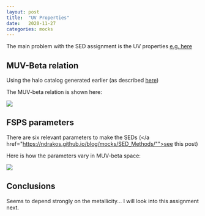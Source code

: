 ```yaml
---
layout: post
title:  "UV Properties"
date:   2020-11-27
categories: mocks
---
```


The main problem with the SED assignment is the UV properties <a href="https://ndrakos.github.io/blog/mocks/SED_Method_Updates">e.g. here</a>

## MUV-Beta relation

Using the halo catalog generated earlier (as described <a href="https://ndrakos.github.io/blog/mocks/Generating_Galaxies_Analytically/">here</a>)

The MUV-beta relation is shown here:

<img src="{{ site.baseurl }}/assets/plots/20201002_MUV.png">


## FSPS parameters

There are six relevant parameters to make the SEDs (</a href="https://ndrakos.github.io/blog/mocks/SED_Methods/"">see this post</a>)


Here is how the parameters vary in MUV-beta space:

<img src="{{ site.baseurl }}/assets/plots/20201127_MUV_beta_paramspace.png">



## Conclusions

Seems to depend strongly on the metallicity... I will look into this assignment next.
